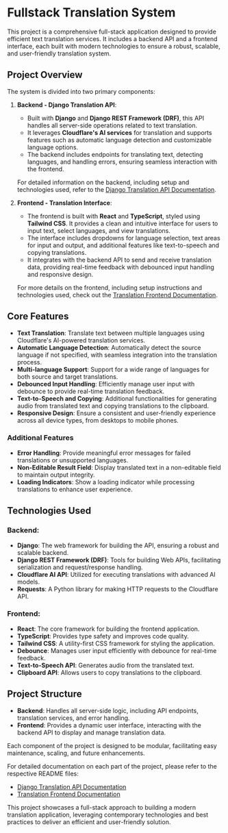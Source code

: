 # Fullstack Translation System

This project is a comprehensive full-stack application designed to provide efficient text translation services. It includes a backend API and a frontend interface, each built with modern technologies to ensure a robust, scalable, and user-friendly translation system.

## Project Overview

The system is divided into two primary components:

1. **Backend - Django Translation API**:
   - Built with **Django** and **Django REST Framework (DRF)**, this API handles all server-side operations related to text translation.
   - It leverages **Cloudflare's AI services** for translation and supports features such as automatic language detection and customizable language options.
   - The backend includes endpoints for translating text, detecting languages, and handling errors, ensuring seamless interaction with the frontend.

   For detailed information on the backend, including setup and technologies used, refer to the [Django Translation API Documentation](https://github.com/ChristianDev47/Google_Translate/blob/master/Backend/README.md).

2. **Frontend - Translation Interface**:
   - The frontend is built with **React** and **TypeScript**, styled using **Tailwind CSS**. It provides a clean and intuitive interface for users to input text, select languages, and view translations.
   - The interface includes dropdowns for language selection, text areas for input and output, and additional features like text-to-speech and copying translations.
   - It integrates with the backend API to send and receive translation data, providing real-time feedback with debounced input handling and responsive design.

   For more details on the frontend, including setup instructions and technologies used, check out the [Translation Frontend Documentation](https://github.com/ChristianDev47/Google_Translate/blob/master/Frontend/README.md).

## Core Features

- **Text Translation**: Translate text between multiple languages using Cloudflare's AI-powered translation services.
- **Automatic Language Detection**: Automatically detect the source language if not specified, with seamless integration into the translation process.
- **Multi-language Support**: Support for a wide range of languages for both source and target translations.
- **Debounced Input Handling**: Efficiently manage user input with debounce to provide real-time translation feedback.
- **Text-to-Speech and Copying**: Additional functionalities for generating audio from translated text and copying translations to the clipboard.
- **Responsive Design**: Ensure a consistent and user-friendly experience across all device types, from desktops to mobile phones.

### Additional Features

- **Error Handling**: Provide meaningful error messages for failed translations or unsupported languages.
- **Non-Editable Result Field**: Display translated text in a non-editable field to maintain output integrity.
- **Loading Indicators**: Show a loading indicator while processing translations to enhance user experience.

## Technologies Used

### Backend:
- **Django**: The web framework for building the API, ensuring a robust and scalable backend.
- **Django REST Framework (DRF)**: Tools for building Web APIs, facilitating serialization and request/response handling.
- **Cloudflare AI API**: Utilized for executing translations with advanced AI models.
- **Requests**: A Python library for making HTTP requests to the Cloudflare API.

### Frontend:
- **React**: The core framework for building the frontend application.
- **TypeScript**: Provides type safety and improves code quality.
- **Tailwind CSS**: A utility-first CSS framework for styling the application.
- **Debounce**: Manages user input efficiently with debounce for real-time feedback.
- **Text-to-Speech API**: Generates audio from the translated text.
- **Clipboard API**: Allows users to copy translations to the clipboard.

## Project Structure

- **Backend**: Handles all server-side logic, including API endpoints, translation services, and error handling.
- **Frontend**: Provides a dynamic user interface, interacting with the backend API to display and manage translation data.

Each component of the project is designed to be modular, facilitating easy maintenance, scaling, and future enhancements.

For detailed documentation on each part of the project, please refer to the respective README files:

- [Django Translation API Documentation](https://github.com/ChristianDev47/Google_Translate/blob/master/Backend/README.md)
- [Translation Frontend Documentation](https://github.com/ChristianDev47/Google_Translate/blob/master/Frontend/README.md)

This project showcases a full-stack approach to building a modern translation application, leveraging contemporary technologies and best practices to deliver an efficient and user-friendly solution.

